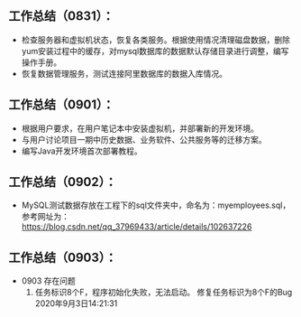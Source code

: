 ## 工作总结（0831）：

- 检查服务器和虚拟机状态，恢复各类服务。根据使用情况清理磁盘数据，删除yum安装过程中的缓存，对mysql数据库的数据默认存储目录进行调整，编写操作手册。
- 恢复数据管理服务，测试连接阿里数据库的数据入库情况。

## 工作总结（0901）：

- 根据用户要求，在用户笔记本中安装虚拟机，并部署新的开发环境。
- 与用户讨论项目一期中历史数据、业务软件、公共服务等的迁移方案。
- 编写Java开发环境首次部署教程。

## 工作总结（0902）：

- MySQL测试数据存放在工程下的sql文件夹中，命名为：myemployees.sql，参考网址为：https://blog.csdn.net/qq_37969433/article/details/102637226

## 工作总结（0903）：

- 0903 存在问题
  1. 任务标识8个F，程序初始化失败，无法启动。 修复任务标识为8个F的Bug 2020年9月3日14:21:31